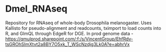 # Dmel_RNAseq
Repository for RNAseq of whole-body Drosophila melanogaster. Uses Kallisto for pseudo-alignment and readcounts, tximport to load counts into R, and GlmQL through EdgeR for DGE. In prod
genome data - https://qmulprod.sharepoint.com/:f:/s/VincentGroup/EhfRdv-tsGROhSImXtvt2a8BY7O5xk_T_WScNzdjg3Lk0A?e=abhrVx
